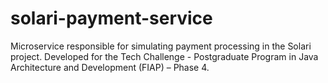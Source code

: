 # solari-payment-service
Microservice responsible for simulating payment processing in the Solari project. Developed for the Tech Challenge - Postgraduate Program in Java Architecture and Development (FIAP) – Phase 4.
